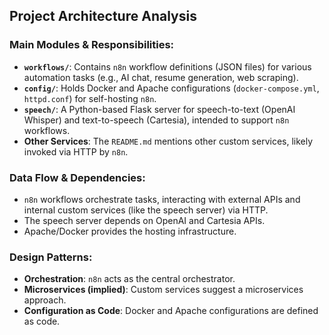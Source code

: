 ## Project Architecture Analysis

### Main Modules & Responsibilities:
*   **`workflows/`**: Contains `n8n` workflow definitions (JSON files) for various automation tasks (e.g., AI chat, resume generation, web scraping).
*   **`config/`**: Holds Docker and Apache configurations (`docker-compose.yml`, `httpd.conf`) for self-hosting `n8n`.
*   **`speech/`**: A Python-based Flask server for speech-to-text (OpenAI Whisper) and text-to-speech (Cartesia), intended to support `n8n` workflows.
*   **Other Services**: The `README.md` mentions other custom services, likely invoked via HTTP by `n8n`.

### Data Flow & Dependencies:
*   `n8n` workflows orchestrate tasks, interacting with external APIs and internal custom services (like the speech server) via HTTP.
*   The speech server depends on OpenAI and Cartesia APIs.
*   Apache/Docker provides the hosting infrastructure.

### Design Patterns:
*   **Orchestration**: `n8n` acts as the central orchestrator.
*   **Microservices (implied)**: Custom services suggest a microservices approach.
*   **Configuration as Code**: Docker and Apache configurations are defined as code.

